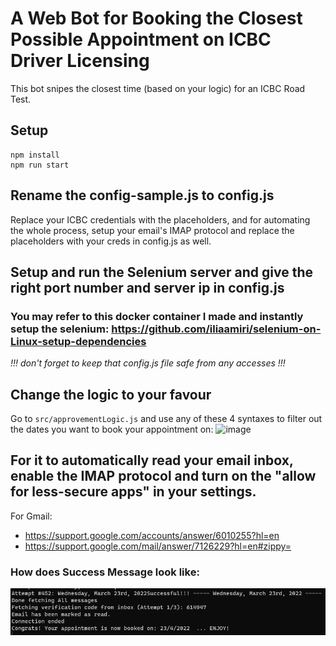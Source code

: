# A Web Bot for Booking the Closest Possible Appointment on ICBC Driver Licensing
This bot snipes the closest time (based on your logic) for an ICBC Road Test.

## Setup
```
npm install
npm run start
```

## Rename the config-sample.js to config.js 
Replace your ICBC credentials with the placeholders, and for automating the whole process, setup your email's IMAP protocol and replace the placeholders with your creds in config.js as well.

## Setup and run the Selenium server and give the right port number and server ip in config.js

### You may refer to this docker container I made and instantly setup the selenium: https://github.com/iliaamiri/selenium-on-Linux-setup-dependencies

*!!! don't forget to keep that config.js file safe from any accesses !!!*

## Change the logic to your favour
Go to `src/approvementLogic.js` and use any of these 4 syntaxes to filter out the dates you want to book your appointment on: 
![image](https://user-images.githubusercontent.com/37903573/173935970-b719f7e3-bbfc-4927-a5ba-c589d6381002.png)

## For it to automatically read your email inbox, enable the IMAP protocol and turn on the "allow for less-secure apps" in your settings.
For Gmail:
* https://support.google.com/accounts/answer/6010255?hl=en
* https://support.google.com/mail/answer/7126229?hl=en#zippy=

### How does Success Message look like:
![success message](/git_img/success-message.png)
